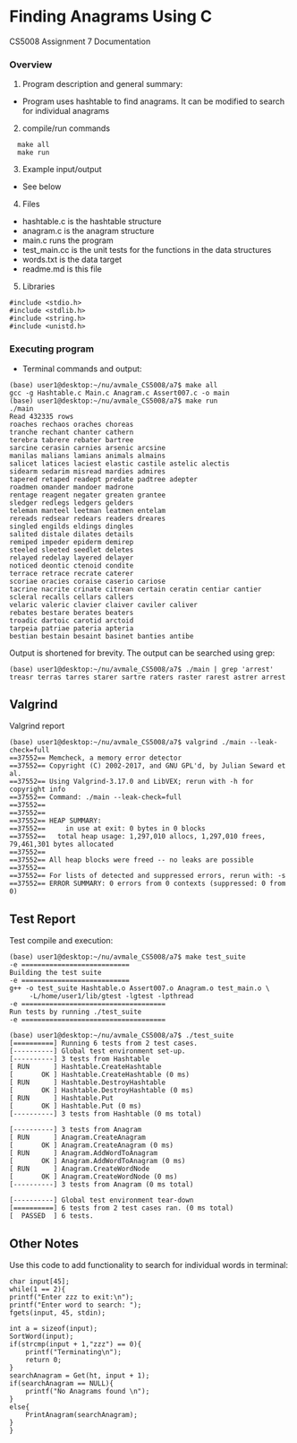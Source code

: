# Finding Anagrams Using C

CS5008 Assignment 7 Documentation

### Overview

1. Program description and general summary:
  * Program uses hashtable to find anagrams. It can be modified to search for individual anagrams
2. compile/run commands  
```
  make all
  make run
```
3. Example input/output  
  * See below
4. Files  
  * hashtable.c is the hashtable structure
  * anagram.c is the anagram structure
  * main.c runs the program
  * test_main.cc is the unit tests for the functions in the data structures
  * words.txt is the data target
  * readme.md is this file

5. Libraries  
```
#include <stdio.h>
#include <stdlib.h>
#include <string.h>
#include <unistd.h>
```

### Executing program

* Terminal commands and output: 
```
(base) user1@desktop:~/nu/avmale_CS5008/a7$ make all
gcc -g Hashtable.c Main.c Anagram.c Assert007.c -o main
(base) user1@desktop:~/nu/avmale_CS5008/a7$ make run
./main
Read 432335 rows 
roaches rechaos oraches choreas 
tranche rechant chanter cathern 
terebra tabrere rebater bartree 
sarcine cerasin carnies arsenic arcsine 
manilas malians lamians animals almains 
salicet latices laciest elastic castile astelic alectis 
sidearm sedarim misread mardies admires 
tapered retaped readept predate padtree adepter 
roadmen omander mandoer madrone 
rentage reagent negater greaten grantee 
sledger redlegs ledgers gelders 
teleman manteel leetman leatmen entelam 
rereads redsear redears readers dreares 
singled engilds eldings dingles 
salited distale dilates details 
remiped impeder epiderm demirep 
steeled sleeted seedlet deletes 
relayed redelay layered delayer 
noticed deontic ctenoid condite 
terrace retrace recrate caterer 
scoriae oracies coraise caserio cariose 
tacrine nacrite crinate citrean certain ceratin centiar cantier 
scleral recalls cellars callers 
velaric valeric clavier claiver caviler caliver 
rebates bestare berates beaters 
troadic dartoic carotid arctoid 
tarpeia patriae pateria apteria 
bestian bestain besaint basinet banties antibe
```
Output is shortened for brevity.
The output can be searched using grep:
```
(base) user1@desktop:~/nu/avmale_CS5008/a7$ ./main | grep 'arrest'
treasr terras tarres starer sartre raters raster rarest astrer arrest 
```
## Valgrind

Valgrind report
```
(base) user1@desktop:~/nu/avmale_CS5008/a7$ valgrind ./main --leak-check=full
==37552== Memcheck, a memory error detector
==37552== Copyright (C) 2002-2017, and GNU GPL'd, by Julian Seward et al.
==37552== Using Valgrind-3.17.0 and LibVEX; rerun with -h for copyright info
==37552== Command: ./main --leak-check=full
==37552==  
==37552== 
==37552== HEAP SUMMARY:
==37552==     in use at exit: 0 bytes in 0 blocks
==37552==   total heap usage: 1,297,010 allocs, 1,297,010 frees, 79,461,301 bytes allocated
==37552== 
==37552== All heap blocks were freed -- no leaks are possible
==37552== 
==37552== For lists of detected and suppressed errors, rerun with: -s
==37552== ERROR SUMMARY: 0 errors from 0 contexts (suppressed: 0 from 0)
```

## Test Report

Test compile and execution:
```
(base) user1@desktop:~/nu/avmale_CS5008/a7$ make test_suite 
-e ===========================
Building the test suite
-e ===========================
g++ -o test_suite Hashtable.o Assert007.o Anagram.o test_main.o \
	 -L/home/user1/lib/gtest -lgtest -lpthread
-e ====================================
Run tests by running ./test_suite
-e ====================================

(base) user1@desktop:~/nu/avmale_CS5008/a7$ ./test_suite 
[==========] Running 6 tests from 2 test cases.
[----------] Global test environment set-up.
[----------] 3 tests from Hashtable
[ RUN      ] Hashtable.CreateHashtable
[       OK ] Hashtable.CreateHashtable (0 ms)
[ RUN      ] Hashtable.DestroyHashtable
[       OK ] Hashtable.DestroyHashtable (0 ms)
[ RUN      ] Hashtable.Put
[       OK ] Hashtable.Put (0 ms)
[----------] 3 tests from Hashtable (0 ms total)

[----------] 3 tests from Anagram
[ RUN      ] Anagram.CreateAnagram
[       OK ] Anagram.CreateAnagram (0 ms)
[ RUN      ] Anagram.AddWordToAnagram
[       OK ] Anagram.AddWordToAnagram (0 ms)
[ RUN      ] Anagram.CreateWordNode
[       OK ] Anagram.CreateWordNode (0 ms)
[----------] 3 tests from Anagram (0 ms total)

[----------] Global test environment tear-down
[==========] 6 tests from 2 test cases ran. (0 ms total)
[  PASSED  ] 6 tests.

```

## Other Notes
Use this code to add functionality to search for individual words in terminal:  
```
char input[45];
while(1 == 2){
printf("Enter zzz to exit:\n");
printf("Enter word to search: ");
fgets(input, 45, stdin);

int a = sizeof(input);
SortWord(input);
if(strcmp(input + 1,"zzz") == 0){
    printf("Terminating\n");
    return 0;
}
searchAnagram = Get(ht, input + 1);
if(searchAnagram == NULL){
    printf("No Anagrams found \n");
}
else{
    PrintAnagram(searchAnagram);
}
}
```


